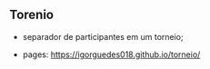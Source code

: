 ## Torenio
- separador de participantes em um torneio;

- pages: https://igorguedes018.github.io/torneio/
